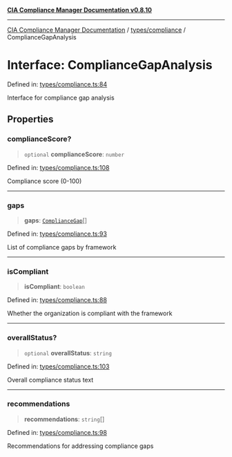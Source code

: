 [**CIA Compliance Manager Documentation v0.8.10**](../../../README.md)

***

[CIA Compliance Manager Documentation](../../../modules.md) / [types/compliance](../README.md) / ComplianceGapAnalysis

# Interface: ComplianceGapAnalysis

Defined in: [types/compliance.ts:84](https://github.com/Hack23/cia-compliance-manager/blob/680c1f0618a64f5e2a4571e2b2ee23d6baf8dc9d/src/types/compliance.ts#L84)

Interface for compliance gap analysis

## Properties

### complianceScore?

> `optional` **complianceScore**: `number`

Defined in: [types/compliance.ts:108](https://github.com/Hack23/cia-compliance-manager/blob/680c1f0618a64f5e2a4571e2b2ee23d6baf8dc9d/src/types/compliance.ts#L108)

Compliance score (0-100)

***

### gaps

> **gaps**: [`ComplianceGap`](ComplianceGap.md)[]

Defined in: [types/compliance.ts:93](https://github.com/Hack23/cia-compliance-manager/blob/680c1f0618a64f5e2a4571e2b2ee23d6baf8dc9d/src/types/compliance.ts#L93)

List of compliance gaps by framework

***

### isCompliant

> **isCompliant**: `boolean`

Defined in: [types/compliance.ts:88](https://github.com/Hack23/cia-compliance-manager/blob/680c1f0618a64f5e2a4571e2b2ee23d6baf8dc9d/src/types/compliance.ts#L88)

Whether the organization is compliant with the framework

***

### overallStatus?

> `optional` **overallStatus**: `string`

Defined in: [types/compliance.ts:103](https://github.com/Hack23/cia-compliance-manager/blob/680c1f0618a64f5e2a4571e2b2ee23d6baf8dc9d/src/types/compliance.ts#L103)

Overall compliance status text

***

### recommendations

> **recommendations**: `string`[]

Defined in: [types/compliance.ts:98](https://github.com/Hack23/cia-compliance-manager/blob/680c1f0618a64f5e2a4571e2b2ee23d6baf8dc9d/src/types/compliance.ts#L98)

Recommendations for addressing compliance gaps
